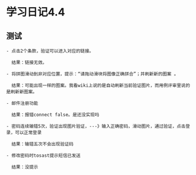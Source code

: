 # 学习日记4.4
## 测试
	
		
	- 点击2个条款，验证可以进入对应的链接。

	  结果：链接无效。

	- 将拼图滑动到非对应位置，提示：“请拖动滑块将图像正确拼合”；并刷新新的图案 。

	  结果：可能出现一样的图案。我看wiki上说的是自动刷新当前验证图片，而用例评审里说的是刷新新图案。

	- 邮件注册功能 
	
	  结果：报错connect false。是还没实现吗

	- 密码连续输错5次，验证出现图片验证，---》输入正确密码，滑动图片，通过验证，点击登录，可以正常登录

	  结果：输错五次不会出现验证码

	- 修改密码时tosast提示短信已发送
	
	  结果：没提示
